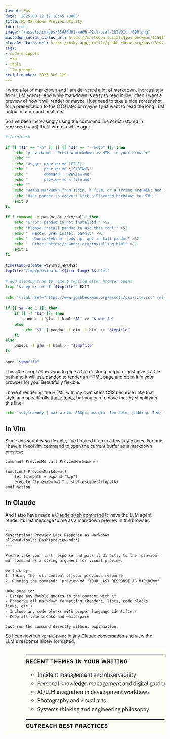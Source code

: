 ```yaml
---
layout: Post
date: '2025-08-12 17:18:45 +0000'
title: My Markdown Preview Utility
toc: true
image: "/assets/images/83488d01-ae66-42c1-bcaf-2b2e01cff096.png"
mastodon_social_status_url: https://mastodon.social/@joshbeckman/115017020104107179
bluesky_status_url: https://bsky.app/profile/joshbeckman.org/post/3lw7u7g6kqm2e
tags:
- code-snippets
- vim
- tools
- llm-prompts
serial_number: 2025.BLG.129
---
```

I write a lot of [markdown](https://www.markdownguide.org/) and I am delivered a lot of markdown, increasingly from LLM agents. And while markdown is easy to read inline, often I want a preview of how it will render or maybe I just need to take a nice screenshot for a presentation to the CTO later or maybe I just want to read the long LLM output in a proportional font.

So I've been increasingly using the command line script (stored in `bin/preview-md`) that I wrote a while ago:

```sh
#!/bin/bash

if [[ "$1" == "-h" ]] || [[ "$1" == "--help" ]]; then
    echo "preview-md - Preview markdown as HTML in your browser"
    echo ""
    echo "Usage: preview-md [FILE]"
    echo "       preview-md \"STRING\""
    echo "       command | preview-md"
    echo "       preview-md < file.md"
    echo ""
    echo "Reads markdown from stdin, a file, or a string argument and opens it as HTML in your browser."
    echo "Uses pandoc to convert GitHub Flavored Markdown to HTML."
    exit 0
fi

if ! command -v pandoc &> /dev/null; then
    echo "Error: pandoc is not installed." >&2
    echo "Please install pandoc to use this tool:" >&2
    echo "  macOS: brew install pandoc" >&2
    echo "  Ubuntu/Debian: sudo apt-get install pandoc" >&2
    echo "  Other: https://pandoc.org/installing.html" >&2
    exit 1
fi

timestamp=$(date +%Y%m%d_%H%M%S)
tmpfile="/tmp/preview-md-${timestamp}-$$.html"

# Add cleanup trap to remove tmpfile after browser opens
trap "sleep 5; rm -f '$tmpfile'" EXIT

echo '<link href="https://www.joshbeckman.org/assets/css/site.css" rel="stylesheet"><style>body { max-width: 800px; margin: 1em auto; padding: 1em; font-family: "IBM Plex Sans", sans-serif; }</style>' > "$tmpfile"

if [[ $# -eq 1 ]]; then
    if [[ -f "$1" ]]; then
        pandoc -f gfm -t html "$1" >> "$tmpfile"
    else
        echo "$1" | pandoc -f gfm -t html >> "$tmpfile"
    fi
else
    pandoc -f gfm -t html >> "$tmpfile"
fi

open "$tmpfile"
```

This little script allows you to pipe a file or string output or just give it a file path and it will use [pandoc](https://pandoc.org/) to render an HTML page and open it in your browser for you. Beautifully flexible.

I have it rendering the HTML with my own site's CSS because I like that style and specifically [those fonts](https://www.joshbeckman.org/blog/my-favorite-fonts), but you can remove that by simplifying this line:

```sh
echo '<style>body { max-width: 800px; margin: 1em auto; padding: 1em; font-family: sans-serif; }</style>' > "$tmpfile"
```

## In Vim

Since this script is so flexible, I've hooked it up in a few key places. For one, I have a (Neo)vim command to open the current buffer as a markdown preview:

```vim
command! PreviewMd call PreviewMarkdown()

function! PreviewMarkdown()
    let filepath = expand("%:p")
    execute "!preview-md " . shellescape(filepath)
endfunction
```

## In Claude

And I also have made a [Claude slash command](https://docs.anthropic.com/en/docs/claude-code/slash-commands) to have the LLM agent render its last message to me as a markdown preview in the browser:

```
---
description: Preview Last Response as Markdown
allowed-tools: Bash(preview-md:*)
---

Please take your last response and pass it directly to the `preview-md` command as a string argument for visual preview.

Do this by:
1. Taking the full content of your previous response
2. Running the command: `preview-md "YOUR_LAST_RESPONSE_AS_MARKDOWN"`

Make sure to:
- Escape any double quotes in the content with \"
- Preserve all markdown formatting (headers, lists, code blocks, links, etc.)
- Include any code blocks with proper language identifiers
- Keep all line breaks and whitespace

Just run the command directly without explanation.
```

So I can now run `/preview-md` in any Claude conversation and view the LLM's response nicely formatted.

<img width="520" height="271" alt="Example rendered LLM response" src="/assets/images/83488d01-ae66-42c1-bcaf-2b2e01cff096.png" />
